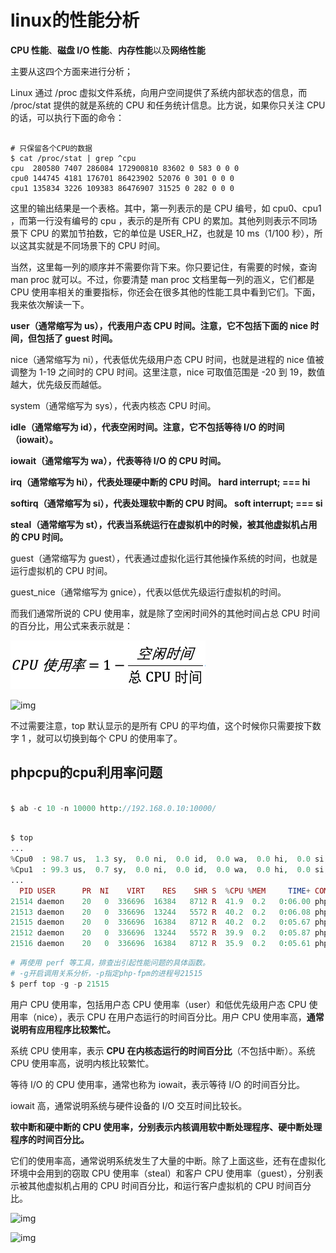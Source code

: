 # linux的性能分析





**CPU 性能**、**磁盘 I/O 性能**、**内存性能**以及**网络性能**



主要从这四个方面来进行分析；





Linux 通过 /proc 虚拟文件系统，向用户空间提供了系统内部状态的信息，而 /proc/stat 提供的就是系统的 CPU 和任务统计信息。比方说，如果你只关注 CPU 的话，可以执行下面的命令：

`````shell

# 只保留各个CPU的数据
$ cat /proc/stat | grep ^cpu
cpu  280580 7407 286084 172900810 83602 0 583 0 0 0
cpu0 144745 4181 176701 86423902 52076 0 301 0 0 0
cpu1 135834 3226 109383 86476907 31525 0 282 0 0 0
`````



这里的输出结果是一个表格。其中，第一列表示的是 CPU 编号，如 cpu0、cpu1 ，而第一行没有编号的 cpu ，表示的是所有 CPU 的累加。其他列则表示不同场景下 CPU 的累加节拍数，它的单位是 USER_HZ，也就是 10 ms（1/100 秒），所以这其实就是不同场景下的 CPU 时间。

当然，这里每一列的顺序并不需要你背下来。你只要记住，有需要的时候，查询 man proc 就可以。不过，你要清楚 man proc 文档里每一列的涵义，它们都是 CPU 使用率相关的重要指标，你还会在很多其他的性能工具中看到它们。下面，我来依次解读一下。

**user（通常缩写为 us），代表用户态 CPU 时间。注意，它不包括下面的 nice 时间，但包括了 guest 时间。**

nice（通常缩写为 ni），代表低优先级用户态 CPU 时间，也就是进程的 nice 值被调整为 1-19 之间时的 CPU 时间。这里注意，nice 可取值范围是 -20 到 19，数值越大，优先级反而越低。

system（通常缩写为 sys），代表内核态 CPU 时间。

**idle（通常缩写为 id），代表空闲时间。注意，它不包括等待 I/O 的时间（iowait）。**

**iowait（通常缩写为 wa），代表等待 I/O 的 CPU 时间。**

**irq（通常缩写为 hi），代表处理硬中断的 CPU 时间。 hard interrupt;  === hi**

**softirq（通常缩写为 si），代表处理软中断的 CPU 时间。 soft  interrupt;  === si** 

**steal（通常缩写为 st），代表当系统运行在虚拟机中的时候，被其他虚拟机占用的 CPU 时间。**

guest（通常缩写为 guest），代表通过虚拟化运行其他操作系统的时间，也就是运行虚拟机的 CPU 时间。

guest_nice（通常缩写为 gnice），代表以低优先级运行虚拟机的时间。





而我们通常所说的 CPU 使用率，就是除了空闲时间外的其他时间占总 CPU 时间的百分比，用公式来表示就是：



![img](linux的性能.assets/3edcc7f908c7c1ddba4bbcccc0277c09.png)



![img](https://static001.geekbang.org/resource/image/84/5a/8408bb45922afb2db09629a9a7eb1d5a.png?wh=569*85)

不过需要注意，top 默认显示的是所有 CPU 的平均值，这个时候你只需要按下数字 1 ，就可以切换到每个 CPU 的使用率了。





## phpcpu的cpu利用率问题



`````php

$ ab -c 10 -n 10000 http://192.168.0.10:10000/
`````



``````php

$ top
...
%Cpu0  : 98.7 us,  1.3 sy,  0.0 ni,  0.0 id,  0.0 wa,  0.0 hi,  0.0 si,  0.0 st
%Cpu1  : 99.3 us,  0.7 sy,  0.0 ni,  0.0 id,  0.0 wa,  0.0 hi,  0.0 si,  0.0 st
...
  PID USER      PR  NI    VIRT    RES    SHR S  %CPU %MEM     TIME+ COMMAND
21514 daemon    20   0  336696  16384   8712 R  41.9  0.2   0:06.00 php-fpm
21513 daemon    20   0  336696  13244   5572 R  40.2  0.2   0:06.08 php-fpm
21515 daemon    20   0  336696  16384   8712 R  40.2  0.2   0:05.67 php-fpm
21512 daemon    20   0  336696  13244   5572 R  39.9  0.2   0:05.87 php-fpm
21516 daemon    20   0  336696  16384   8712 R  35.9  0.2   0:05.61 php-fpm
``````



`````php
# 再使用 perf 等工具，排查出引起性能问题的具体函数。
# -g开启调用关系分析，-p指定php-fpm的进程号21515
$ perf top -g -p 21515
`````



用户 CPU 使用率，包括用户态 CPU 使用率（user）和低优先级用户态 CPU 使用率（nice），表示 CPU 在用户态运行的时间百分比。用户 CPU 使用率高，**通常说明有应用程序比较繁忙。**

系统 CPU 使用率，表示 **CPU 在内核态运行的时间百分比**（不包括中断）。系统 CPU 使用率高，说明内核比较繁忙。

等待 I/O 的 CPU 使用率，通常也称为 iowait，表示等待 I/O 的时间百分比。

iowait 高，通常说明系统与硬件设备的 I/O 交互时间比较长。

**软中断和硬中断的 CPU 使用率，分别表示内核调用软中断处理程序、硬中断处理程序的时间百分比。**

它们的使用率高，通常说明系统发生了大量的中断。除了上面这些，还有在虚拟化环境中会用到的窃取 CPU 使用率（steal）和客户 CPU 使用率（guest），分别表示被其他虚拟机占用的 CPU 时间百分比，和运行客户虚拟机的 CPU 时间百分比。

![img](https://static001.geekbang.org/resource/image/6e/10/6e58d2f7b1ace94501b1833bab16f210.png?wh=1172*482)

![img](https://static001.geekbang.org/resource/image/6e/10/6e58d2f7b1ace94501b1833bab16f210.png?wh=1172*482)